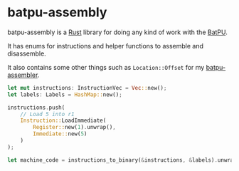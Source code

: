 # batpu-assembly
batpu-assembly is a [Rust](https://www.rust-lang.org/) library for doing any kind of work with the [BatPU](https://github.com/mattbatwings/BatPU-2).

It has enums for instructions and helper functions to assemble and disassemble.

It also contains some other things such as ``Location::Offset`` for my [batpu-assembler](https://github.com/SDFTDusername/batpu-assembler).

```rust
let mut instructions: InstructionVec = Vec::new();
let labels: Labels = HashMap::new();

instructions.push(
    // Load 5 into r1
    Instruction::LoadImmediate(
        Register::new(1).unwrap(),
        Immediate::new(5)
    )
);

let machine_code = instructions_to_binary(&instructions, &labels).unwrap();
```